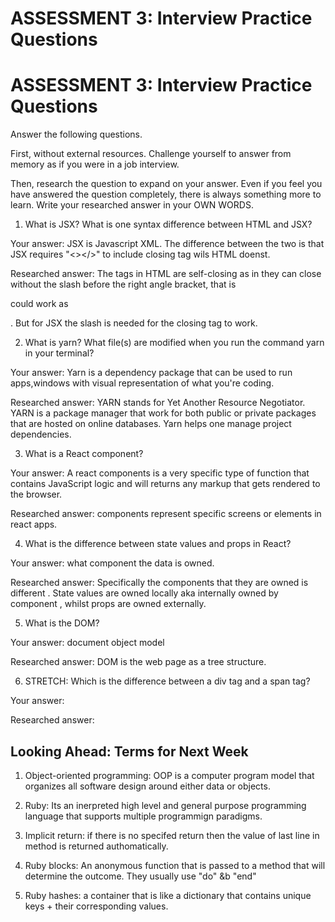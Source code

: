 # ASSESSMENT 3: Interview Practice Questions

# ASSESSMENT 3: Interview Practice Questions

Answer the following questions.

First, without external resources. Challenge yourself to answer from memory as if you were in a job interview.

Then, research the question to expand on your answer. Even if you feel you have answered the question completely, there is always something more to learn. Write your researched answer in your OWN WORDS.

1. What is JSX? What is one syntax difference between HTML and JSX?
 
Your answer: JSX is Javascript XML. The difference between the two is that JSX requires "<></>" to include closing tag wils HTML doenst.
 
Researched answer: The tags in HTML are self-closing as in they can close without the slash before the right angle bracket, that is </p> could work as <p>. But for JSX the slash is needed for the closing tag to work.

2. What is yarn? What file(s) are modified when you run the command yarn in your terminal?
 
Your answer: Yarn is a dependency package that can be used to run apps,windows with visual representation of what you're coding.

Researched answer: YARN stands for Yet Another Resource Negotiator. YARN is a package manager that work for both public or private packages that are hosted on online databases. Yarn helps one manage project dependencies. 

3. What is a React component?

Your answer: A react components is a very specific type of function that contains JavaScript logic and will returns any markup that gets rendered to the browser.

Researched answer: components represent specific screens or elements in react apps.

4. What is the difference between state values and props in React?

Your answer: what component the data is owned.

Researched answer: Specifically the components that they are owned is different . State values are owned locally aka internally owned by component , whilst props are owned externally.

5. What is the DOM?

Your answer: document object model

Researched answer: DOM is the web page as a tree structure.

6. STRETCH: Which is the difference between a div tag and a span tag?

Your answer:

Researched answer:

## Looking Ahead: Terms for Next Week

1. Object-oriented programming: OOP is a computer program model that organizes all software design around either data or objects.

2. Ruby:  Its an inerpreted high level and general purpose programming language that supports multiple programmign paradigms.

3. Implicit return: if there is no specifed return then the value of last line in method is returned authomatically.

4. Ruby blocks: An anonymous function that is passed to a method that will determine the outcome. They usually use "do" &b "end"

5. Ruby hashes: a container that is like a dictionary that contains unique keys + their corresponding values.